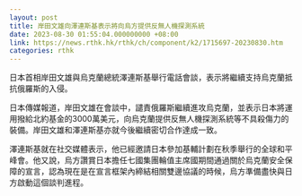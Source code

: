 ```yaml
---
layout: post
title: 岸田文雄向澤連斯基表示將向烏方提供反無人機探測系統
date: 2023-08-30 01:55:04.000000000 +08:00
link: https://news.rthk.hk/rthk/ch/component/k2/1715697-20230830.htm
categories: rthk
---
```


日本首相岸田文雄與烏克蘭總統澤連斯基舉行電話會談，表示將繼續支持烏克蘭抵抗俄羅斯的入侵。

日本傳媒報道，岸田文雄在會談中，譴責俄羅斯繼續進攻烏克蘭，並表示日本將運用撥給北約基金的3000萬美元，向烏克蘭提供反無人機探測系統等不具殺傷力的裝備。岸田文雄和澤連斯基亦就今後繼續密切合作達成一致。

澤連斯基就在社交媒體表示，他已經邀請日本參加基輔計劃在秋季舉行的全球和平峰會。他又說，烏方讚賞日本擔任七國集團輪值主席國期間通過關於烏克蘭安全保障的宣言，認為現在是在宣言框架內締結相關雙邊協議的時候，烏方準備盡快與日方啟動這個談判進程。

